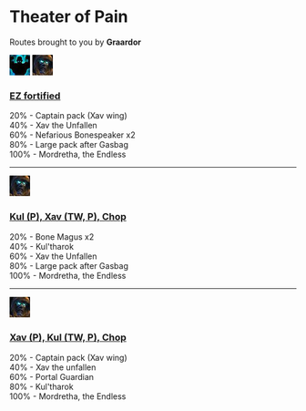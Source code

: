 # Theater of Pain


Routes brought to you by **Graardor**



![Fortified](../__media/fortified.png) ![Tyrannical](../__media/tyrannical.png)

### [EZ fortified](https://raw.githubusercontent.com/holicron/Routes/main/Theater%20of%20Pain/EZ%20Fortified.txt)

20% - Captain pack (Xav wing)\
40% - Xav the Unfallen\
60% - Nefarious Bonespeaker x2\
80% - Large pack after Gasbag\
100% - Mordretha, the Endless

---


![Tyrannical](../__media/tyrannical.png)

### [Kul (P), Xav (TW, P), Chop](https://raw.githubusercontent.com/holicron/Routes/main/Theater%20of%20Pain/Kul%20(P)%2C%20Xav%20(TW%2C%20P)%2C%20Chop.txt)

20% - Bone Magus x2\
40% - Kul'tharok\
60% - Xav the Unfallen\
80% - Large pack after Gasbag\
100% - Mordretha, the Endless

---

![Tyrannical](../__media/tyrannical.png)

### [Xav (P), Kul (TW, P), Chop](https://raw.githubusercontent.com/holicron/Routes/main/Theater%20of%20Pain/Xav%20(P)%2C%20Kul%20(TW%2C%20P)%2C%20Chop.txt)


20% - Captain pack (Xav wing)\
40% - Xav the unfallen\
60% - Portal Guardian\
80% - Kul'tharok\
100% - Mordretha, the Endless